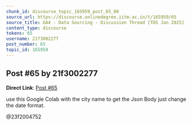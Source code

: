 ```yaml
---
chunk_id: discourse_topic_165959_post_65_00
source_url: https://discourse.onlinedegree.iitm.ac.in/t/165959/65
source_title: GA4 - Data Sourcing - Discussion Thread [TDS Jan 2025]
content_type: discourse
tokens: 65
username: 21f3002277
post_number: 65
topic_id: 165959
---
```


## Post #65 by 21f3002277

**Direct Link**: [Post #65](https://discourse.onlinedegree.iitm.ac.in/t/165959/65)

use this Google Colab with the city name to get the Json Body just change the date format.

@23f2004752
